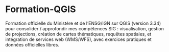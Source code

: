 # Formation-QGIS
Formation officielle du Ministère et de l’ENSG/IGN sur QGIS (version 3.34) pour consolider / approfondir mes compétences SIG : visualisation, gestion de projections, création de cartes thématiques, requêtes spatiales, et intégration de services web (WMS/WFS), avec exercices pratiques et données officielles libres.
